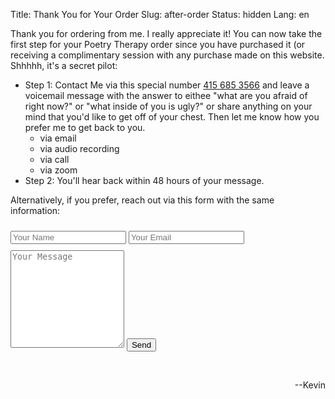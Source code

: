 Title: Thank You for Your Order
Slug: after-order
Status: hidden
Lang: en

Thank you for ordering from me. I really appreciate it! You can now take the first step for your Poetry Therapy order since you have purchased it (or receiving a complimentary session with any purchase made on this website. Shhhhh, it's a secret pilot:

- Step 1: Contact Me via this special number [‪415 685 3566](#)‬ and leave a voicemail message with the answer to eithee "what are you afraid of right now?" or "what inside of you is ugly?" or share anything on your mind that you'd like to get off of your chest. Then let me know how you prefer me to get back to you.
	- via email
	- via audio recording 
	- via call
	- via zoom
- Step 2: You'll hear back within 48 hours of your message.

Alternatively, if you prefer, reach out via this form with the same information:

<form accept-charset="UTF-8" action="https://formsubmit.co/dd738e127d3f811a93322e589829d372" method="POST">
  <input type="text" name="name" class="input is-medium" placeholder="Your Name" style="margin-top:10px"/>
  <input type="email" name="email" class="input is-medium" placeholder="Your Email" style="margin-top:10px"/>
  <textarea rows="10" name="message" class="textarea is-medium" placeholder="Your Message" style="margin-top:10px"></textarea>
  <input type="text" name="_honey" style="display: none;">
  <button type="submit" id="submit-form" class="button is-medium" 
  		  style="margin-top:10px">Send</button>
</form>
<br/>
<p align="right">--Kevin
